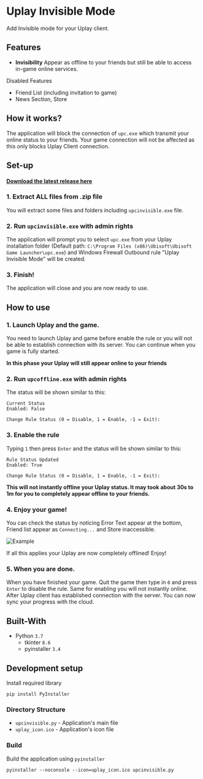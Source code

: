 # Uplay Invisible Mode

Add Invisible mode for your Uplay client.

## Features

- **Invisibility** Appear as offline to your friends but still be able to access in-game online services.

Disabled Features
- Friend List (including invitation to game)
- News Section, Store

## How it works?

The application will block the connection of `upc.exe` which transmit your online status to your friends. Your game connection will not be affected as this only blocks Uplay Client connection.

## Set-up

#### [Download the latest release here](https://github.com/phwt/uplay-invisible-mode/releases)

### 1. Extract ALL files from .zip file

You will extract some files and folders including `upcinvisible.exe` file.

### 2. Run `upcinvisible.exe` with admin rights

The application will prompt you to select `upc.exe` from your Uplay installation folder (Default path: `C:\Program Files (x86)\Ubisoft\Ubisoft Game Launcher\upc.exe`) and Windows Firewall Outbound rule "Uplay Invisible Mode" will be created.

### 3. Finish!

The application will close and you are now ready to use.

## How to use

### 1. Launch Uplay and the game.

You need to launch Uplay and game before enable the rule or you will not be able to establish connection with its server. You can continue when you game is fully started.

**In this phase your Uplay will still appear online to your friends**

### 2. Run `upcoffline.exe` with admin rights

The status will be shown similar to this:

    Current Status
    Enabled: False
    
    Change Rule Status (0 = Disable, 1 = Enable, -1 = Exit): 

### 3. Enable the rule

Typing `1` then press `Enter` and the status will be shown similar to this:

    Rule Status Updated
    Enabled: True
    
    Change Rule Status (0 = Disable, 1 = Enable, -1 = Exit):

**This will not instantly offline your Uplay status. It may took about 30s to 1m for you to completely appear offline to your friends.**

### 4. Enjoy your game!

You can check the status by noticing Error Text appear at the bottom, Friend list appear as `Connecting...` and Store inaccessible.

![Example](https://raw.githubusercontent.com/phwt/uplay-offline-mode/master/offline_example.jpg)

If all this applies your Uplay are now completely offlined! Enjoy!

### 5. When you are done.

When you have finished your game. Quit the game then type in `0` and press `Enter` to disable the rule. Same for enabling you will not instantly online. After Uplay client has established connection with the server. You can now sync your progress with the cloud.

## Built-With

- Python `3.7`
  - tkinter `8.6`
  - pyinstaller `3.4`

## Development setup

Install required library

    pip install PyInstaller

### Directory Structure
- `upcinvisible.py` - Application's main file
- `uplay_icon.ico` - Application's icon file

### Build
Build the application using `pyinstaller`

    pyinstaller --noconsole --icon=uplay_icon.ico upcinvisible.py
